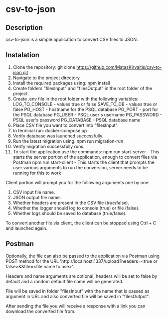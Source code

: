 # csv-to-json

## Description
csv-to-json is a simple application to convert CSV files to JSON.

## Instalation

1. Clone the repository: git clone https://github.com/MatasKirvaitis/csv-to-json.git
2. Navigate to the project directory
3. Install the required packages using: npm install
4. Create folders "filesInput" and "filesOutput" in the root folder of the project.
5. Create .env file in the root folder with the following variables:
     LOG_TO_CONSOLE - values true or false
     SAVE_TO_DB - values true or false
     PG_HOST - hostname for the PSQL database
     PG_PORT - port for the PSQL database
     PG_USER - PSQL user's username
     PG_PASSWORD - PSQL user's password
     PG_DATABASE - PSQL database name
7. Place CSV file you want to convert into "filesInput".
8. In terminal run: docker-compose up
9. Verify database was launched successfully.
10. Run the latest migration using: npm run migration-run
11. Verify migration successfully runs.
12. To start the application use the commands:
         npm run start-server - This starts the server portion of the application, enough to convert files via Postman
         npm run start-client - This starts the client that prompts the user various arguments to run the conversion, server needs to be running for this to work

Client portion will prompt you for the following arguments one by one:
  1. CSV input file name.
  2. JSON output file name.
  3. Whether headers are present in the CSV file (true/false).
  4. Whether the logger should log to console (true) or file (false).
  5. Whether logs should be saved to database (true/false).

To convert another file via client, the client can be stopped using Ctrl + C and launched again.

## Postman
Optionally, the file can also be passed to the application via Postman using POST method for the URL 'http://localhost:1337/upload?headers=\<true or false>&&file=\<file name to use>'.

Headers and name arguments are optional, headers will be set to false by default and a random default file name will be generated.

File will be saved in folder "filesInput" with the name that is passed as argument in URL and also converted file will be saved in "filesOutput".

After sending the file you will receive a response with a link you can download the converted file from.
